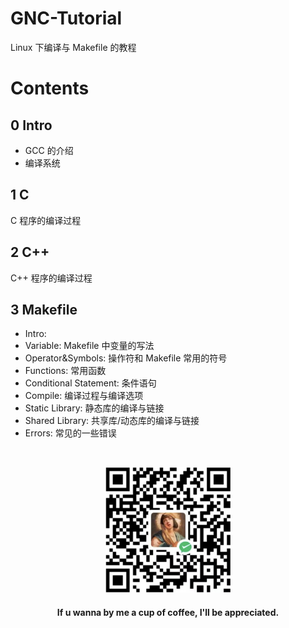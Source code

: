 # GNC-Tutorial

Linux 下编译与 Makefile 的教程


# Contents
## 0 Intro
- GCC 的介绍
- 编译系统
## 1 C
C 程序的编译过程
## 2 C++
C++ 程序的编译过程

## 3 Makefile
- Intro: 
- Variable: Makefile 中变量的写法
- Operator&Symbols: 操作符和 Makefile 常用的符号
- Functions: 常用函数
- Conditional Statement: 条件语句
- Compile: 编译过程与编译选项
- Static Library: 静态库的编译与链接
- Shared Library: 共享库/动态库的编译与链接
- Errors: 常见的一些错误

&emsp;
<div align=center>
    <img src="./imgs/QRcode.png" width=200>
    <h4>If u wanna by me a cup of coffee, I'll be appreciated.</h>
</div>